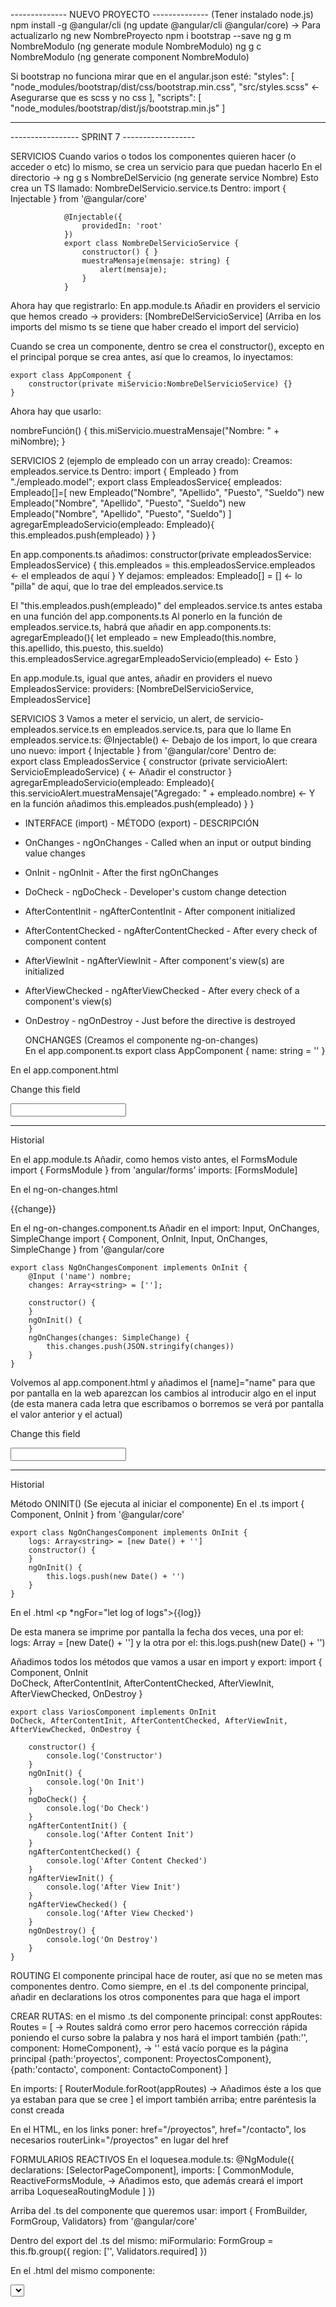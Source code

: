 -------------- NUEVO PROYECTO --------------
(Tener instalado node.js)
npm install -g @angular/cli
(ng update @angular/cli @angular/core) -> Para actualizarlo
ng new NombreProyecto
npm i bootstrap --save
ng g m NombreModulo (ng generate module NombreModulo)
ng g c NombreModulo (ng generate component NombreModulo)

Si bootstrap no funciona mirar que en el angular.json esté:
    "styles": [
        "node_modules/bootstrap/dist/css/bootstrap.min.css",
        "src/styles.scss"                      <- Asegurarse que es scss y no css
        ],
    "scripts": [
        "node_modules/bootstrap/dist/js/bootstrap.min.js"
        ]

---------------------------------------------


----------------- SPRINT 7 ------------------

SERVICIOS
Cuando varios o todos los componentes quieren hacer (o acceder o etc) lo mismo, se crea un servicio para
que puedan hacerlo
En el directorio -> ng g s NombreDelServicio (ng generate service Nombre)
    Esto crea un TS llamado: NombreDelServicio.service.ts
        Dentro: import { Injectable } from '@angular/core'

                @Injectable({
                    providedIn: 'root'
                })
                export class NombreDelServicioService {
                    constructor() { }
                    muestraMensaje(mensaje: string) {
                        alert(mensaje);
                    }
                }
Ahora hay que registrarlo:
En app.module.ts
    Añadir en providers el servicio que hemos creado -> providers: [NombreDelServicioService]
        (Arriba en los imports del mismo ts se tiene que haber creado el import del servicio)

Cuando se crea un componente, dentro se crea el constructor(), excepto en el principal porque se crea antes,
así que lo creamos, lo inyectamos:

    export class AppComponent {
        constructor(private miServicio:NombreDelServicioService) {}        
    }

Ahora hay que usarlo:

nombreFunción() {
    this.miServicio.muestraMensaje("Nombre: " + miNombre);
}

SERVICIOS 2 (ejemplo de empleado con un array creado):
Creamos: empleados.service.ts
Dentro:
    import { Empleado } from "./empleado.model";
    export class EmpleadosService{
    empleados: Empleado[]=[
        new Empleado("Nombre", "Apellido", "Puesto", "Sueldo")
        new Empleado("Nombre", "Apellido", "Puesto", "Sueldo")
        new Empleado("Nombre", "Apellido", "Puesto", "Sueldo")
    ]
    agregarEmpleadoServicio(empleado: Empleado){
        this.empleados.push(empleado)
    }
    }

En app.components.ts añadimos:
    constructor(private empleadosService: EmpleadosService) {
        this.empleados = this.empleadosService.empleados            <- el empleados de aquí
    }
Y dejamos:
    empleados: Empleado[] = []                    <- lo "pilla" de aquí, que lo trae del empleados.service.ts

El "this.empleados.push(empleado)" del empleados.service.ts antes estaba en una función del app.components.ts
Al ponerlo en la función de empleados.service.ts, habrá que añadir en app.components.ts:
    agregarEmpleado(){
        let empleado = new Empleado(this.nombre, this.apellido, this.puesto, this.sueldo)
        this.empleadosService.agregarEmpleadoServicio(empleado)                             <- Esto
    }

En app.module.ts, igual que antes, añadir en providers el nuevo EmpleadosService:
    providers: [NombreDelServicioService, EmpleadosService]

SERVICIOS 3
Vamos a meter el servicio, un alert, de servicio-empleados.service.ts en empleados.service.ts, para que lo llame
En empleados.service.ts:
    @Injectable() <- Debajo de los import, lo que creara uno nuevo: import { Injectable } from '@angular/core'
Dentro de:          
    export class EmpleadosService {
        constructor (private servicioAlert: ServicioEmpleadoService) {          <- Añadir el constructor 
        }
        agregarEmpleadoServicio(empleado: Empleado){
            this.servicioAlert.muestraMensaje("Agregado: " + empleado.nombre)   <- Y en la función añadimos
        this.empleados.push(empleado)
    }
    }

- INTERFACE (import)      - MÉTODO (export)           - DESCRIPCIÓN
- OnChanges               - ngOnChanges               - Called when an input or output binding value changes
- OnInit                  - ngOnInit                  - After the first ngOnChanges
- DoCheck                 - ngDoCheck                 - Developer's custom change detection
- AfterContentInit        - ngAfterContentInit        - After component initialized
- AfterContentChecked     - ngAfterContentChecked     - After every check of component content
- AfterViewInit           - ngAfterViewInit           - After component's view(s) are initialized
- AfterViewChecked        - ngAfterViewChecked        - After every check of a component's view(s)
- OnDestroy               - ngOnDestroy               - Just before the directive is destroyed

  ONCHANGES
(Creamos el componente ng-on-changes)  
En el app.component.ts
export class AppComponent {
    name: string = ''
}

En el app.component.html
<p>Change this field</p>
<input [(ngModel)] = "name" />
<hr /> Historial
<app-ng-on-changes></app-ng-on-changes>

En el app.module.ts
Añadir, como hemos visto antes, el FormsModule
    import { FormsModule } from 'angular/forms'
    imports: [FormsModule]

En el ng-on-changes.html
<p *ngFor="let change of changes">{{change}}</p>

En el ng-on-changes.component.ts
Añadir en el import: Input, OnChanges, SimpleChange
    import { Component, OnInit, Input, OnChanges, SimpleChange } from '@angular/core
    
    export class NgOnChangesComponent implements OnInit {
        @Input ('name') nombre;
        changes: Array<string> = [''];

        constructor() {
        }
        ngOnInit() {
        }
        ngOnChanges(changes: SimpleChange) {
            this.changes.push(JSON.stringify(changes))
        }
    }

Volvemos al app.component.html y añadimos el [name]="name" para que por pantalla en la web aparezcan
los cambios al introducir algo en el input (de esta manera cada letra que escribamos o borremos se verá
por pantalla el valor anterior y el actual)
<p>Change this field</p>
<input [(ngModel)] = "name" />
<hr /> Historial
<app-ng-on-changes [name]="name"></app-ng-on-changes>

Método ONINIT() (Se ejecuta al iniciar el componente)
En el .ts
    import { Component, OnInit } from '@angular/core'
    
    export class NgOnChangesComponent implements OnInit {
        logs: Array<string> = [new Date() + '']
        constructor() {
        }
        ngOnInit() {
            this.logs.push(new Date() + '')
        }
    }

En el .html
    <p *ngFor="let log of logs">{{log}}</p>
De esta manera se imprime por pantalla la fecha dos veces,
una por el: logs: Array<string> = [new Date() + '']
y la otra por el: this.logs.push(new Date() + '')


Añadimos todos los métodos que vamos a usar en import y export:
    import { Component, OnInit                                      
    DoCheck, AfterContentInit, AfterContentChecked, AfterViewInit, AfterViewChecked, OnDestroy }

    export class VariosComponent implements OnInit                                      
    DoCheck, AfterContentInit, AfterContentChecked, AfterViewInit, AfterViewChecked, OnDestroy {
    
        constructor() {
            console.log('Constructor')
        }
        ngOnInit() {
            console.log('On Init')
        }
        ngDoCheck() {
            console.log('Do Check')
        }
        ngAfterContentInit() {
            console.log('After Content Init')
        }
        ngAfterContentChecked() {
            console.log('After Content Checked')
        }
        ngAfterViewInit() {
            console.log('After View Init')
        }
        ngAfterViewChecked() {
            console.log('After View Checked')
        }
        ngOnDestroy() {
            console.log('On Destroy')
        }
    }


ROUTING
El componente principal hace de router, así que no se meten mas componentes dentro.
Como siempre, en el .ts del componente principal, añadir en declarations los otros componentes
para que haga el import

CREAR RUTAS: en el mismo .ts del componente principal:
    const appRoutes: Routes = [     -> Routes saldrá como error pero hacemos corrección rápida
                                    poniendo el curso sobre la palabra y nos hará el import también
    {path:'', component: HomeComponent},                   -> '' está vacío porque es la página principal
    {path:'proyectos', component: ProyectosComponent},
    {path:'contacto', component: ContactoComponent}
    ]    

En imports: [
    RouterModule.forRoot(appRoutes)      -> Añadimos éste a los que ya estaban para que se cree 
]                                           el import también arriba; entre paréntesis la const creada

En el HTML, en los links poner: href="/proyectos", href="/contacto", los necesarios
    routerLink="/proyectos" en lugar del href

FORMULARIOS REACTIVOS
En el loquesea.module.ts:
    @NgModule({
        declarations: [SelectorPageComponent],
        imports: [
            CommonModule,
            ReactiveFormsModule,        -> Añadimos esto, que además creará el import arriba
            LoqueseaRoutingModule
        ]
    })

Arriba del .ts del componente que queremos usar:
import { FromBuilder, FormGroup, Validators} from '@angular/core'

Dentro del export del .ts del mismo:
    miFormulario: FormGroup = this.fb.group({
        region: ['', Validators.required]
        })

En el .html del mismo componente:
<form [FormGroup]="miFormulario">
<select class="form-control" formControlName="region">


VIEWCHILD (ViewChild) - (ViewChildren es para cuando es un array, hay más elementos)
Alias: dentro del tag del html pones #loQueQuieras <img #loQueQuieras class="img" [src]="data.url">
En el import del .ts añadir ViewChild
En el export del .ts:
    @ViewChild('txtTagInput') image: ElementRef
    public tagInput!: ElementRef<HTMLInputElement>
    
    function() {
        const txtTagInput = this.image.nativeElement
        this.renderer2.setStyle(txtTagInput, style: 'color', value: 'red')
    }

- setStyle va acompañado de ese formato, hay más opciones como setStyle para diferentes cosas
- "renderer2" es el elemento a cambiar, lo renderizado, el txtTagInput (lo inyectamos, viene del angular/core)
        constructor(private renderer2: Renderer2) { }




---------------------------------------------------------------------------------------------------

SPRINT 6
--------- SUBIR A GIT ---------
->  git add . (agrega todos los archivos de la carpeta)
->  git commit -m "Agregamos el index.html" (agrega mensaje y "hace la foto"/guarda)
->  git push

En el TERMINAL de Visual Studio Code, estando en la carpeta correspondiente:
git init (sólo una vez por carpeta)
git status -s (ver el estado de los archivos)
git add index.html (añade el archivo a git)

Hacer cada vez que se quiera guardar todo:
git add .
cada commit guarda todo, hace la foto; con el texto añadido sabes por dónde vas

para cargar un anterior:
git log --oneline (para ver la lista de guardados)
git reset --hard 01e7136 (el número de guardado)

creas el repository en github
copiamos el: git remote add origin http://...... y lo copiamos en la terminal, dentro de la carpeta
hacemos lo mismo con: git push -u origin master (en el terminal puede pedirnos nombre y contraseña de github)

-----CREAR PROYECTO ANGULAR-----
npm install -g @angular/cli
ng new my-first-project
    (en SCSS mejor que CSS pero también es bien)
(ls para ver si estamos en el directorio correcto)
npm i bootstrap
    angular.json ->  "styles":["./node_modules/bootstrap/scss/bootstrap.scss"] (SCSS)
                              ["./node_modules/bootstrap/dist/css/bootstrap.min.css"] (CSS)
                 -> "scripts":["./node_modules/bootstrap/dist/js/bootstrap.bundle.min.js"] (SCSS y CSS)
app.module.ts -> imports:[FormsModule] (Si se quieren usar formularios)
ng serve -o


-----APUNTES ANGULAR-----
Instalar angular:
npm install -g @angular/cli
con el comando ng --help se muestran todos los comandos disponibles

Crear proyecto: ng new my-first-project
Levantar proyecto: ng serve
En el explorador: localhost:4200 (ng serve --port-4000 cambia el localhost)

app angular (main) es lo principal a cargar
app.module.ts es el módulo raíz
componente principal es la que tiene el selector, plantilla, css

Manteniendo ctrl encima de un elemento veremos dónde está y clicando abriremos el archivo
    Ej: en main.ts le damos en AppModule y abriremos el app.module.ts y ahí a AppComponent
Ahí podemos ver el @Component donde veremos el selector, plantilla y estilos

ng serve -o para abrir la aplicación en el navegador

si en el archivo app.components.ts le decimos a exportar que saludos = "Hola", cuando en el
HTML pongamos {{saludos}} en la web saldra el Hola

ng generate component nombre_carpeta/nombre_componente (si no pones la carpeta para que la cree lo creará en la carpeta app que viene por defecto, así crea la carpeta dentro de la misma, app)

en el .ts del componente creado, si copias el selector y lo pegas en el html de la app, aparecerá en la web lo que haya en el html del compnente creado
    Ej: first-component.component.ts -> selector: 'app-first-component', -> copio el app-first-component y lo pego en el app.component.html como una etiqueta: <app-first-component></app-first-component> -> saldrá lo que haya en el first-component.component.html

Puede haber componentes dentro de componentes

En app.module.ts -> @NgModule -> declarations: añadir NuevoComponente (que es la clase que exportamos en el .ts del nuevo componente que hemos creado (export class NuevoComponent {}))

Crear componente nuevo automático en terminal: ng generate component nombre -> ng g c nombre

ng g c nombre -s -t  ->  hace que cree el archivo siendo inline y que no cree los demás archivos
(en selector, templateUrl y styleUrls en lugar de poner las rutas, se pone directamente lo que queremos que salga, o sea, lo que poníamos en esos otros archivos que no se han creado)
    Ej: templateUrl: './antiguo.component.html',  ->  template: '<p>Hola!</p>' (sin el Url en templateUrl)


PARENT - CHILD (Component Interaction)

Parent Component -> @Input() -> Child Component
Child Component -> @Output() -> Parent Component

Ej:     - En app.component.ts
    export class AppComponent {
        public name = "Dani"                                   Dani es el nombre que saldrá en el HTML
                                                               al poner el tag:
                                                               <app-test [parentData]="name"></app-test>
        <button (click)="fireEvent()">Send Event</button>      Crea el botón en el HTML en el mismo tag                     
    }                                                          
                                                        
        - En test.component.ts
    import { Component, OnInit, Input, Output, EventEmitter } from '@angular/core'
                -> Aquí añadir los que usemos abajo    

    @Component({
        selector: 'app-test',
        template: `<h2>{{"Hello" + parentData}}</h2>`    ->    `<h2>{{"Hello" + name}}</h2>`
        styles: []
    })
    export class TestComponent implements OnInit {
        @Input() public parentData                       ->    @Input('parentData') public name
        @Output() public childEvent = new EventEmitter() ->

        constructor() { }
        ngOnInit() { }

        fireEvent() {
            this.childEvent.emit('Hola')                 ->    Al darle al botón pondrá Hola
        }
    }

    En el HTML añadimos: <app-test (ChildEvent)="message=$event" [parentData]="name"></app-test>
    En el HTML podemos poner: <h1>{{message}}</h1> y pondrá 'Hola' al darle al botón fireEvent()

Cambiar de Sintaxis estricta a no estricta (Puede solucionar errores que da VSC):
    En el tsconfig.json -> añadir en "compilerOptions":{
        "strictPropertyInitialization": false
    }

STRING INTERPOLATION:
    En app.component.ts
        export class AppComponent {
            nombre = 'Dani'
        }
    en app.component.html
        <h1>{{nombre}}</h1>
De otra manera:
    En app.component.ts
        export class AppComponent {
            nombre = 'Dani'
            getNombre(){
                return this.nombre
            }
        }
    en app.component.html
        <h1>{{getNombre()}}</h1>

Lo de abajo "convertirlo a"             --->             "usar" PROPERTY BINDING
                                                         (que es usar los corchetes en la propiedad):  
    @Component({
        selector: 'app-root'
        template: `
        <img src = '{{imageUrl}}'/>                      <img [src] = "imageUrl"/> 
        `
        styles: ['']
    })
    export class AppComponent {
        imageUrl = "url.com/imgrandom"
    }

Otro ejemplo (button disable):
    @Component({
        selector: 'app-root'
        template: `
        <button [disable] = "buttonStatus">Dale al botón</button>
        `
        styles: ['']
    })
    export class AppComponent {
        buttonStatus = true                                Con TRUE el botón estará disable porque lo pone arriba
    }                                                      Si se cambia a FALSE, el botón no estará disable, se podrá usar

CLASS BINDING
 @Component({
        selector: 'app-root'
        template: `
        <button [class.activa] = "isActive">Dale al botón</button>
        `
        styles: ['
        .activa{
            background: black                               Le damos el style que queremos para el .activa
        }
        ']
    })
    export class AppComponent {
        isActive = true                                     Igual que antes, true o false hace que el style class.activa
    }                                                       esté activada o no y se muestre/funcione en el HTML

STYLE BINDING
@Component({
        selector: 'app-root'
        template: `
        <button [style.backgroundColor] = "isActive ? 'green' : 'white'">Dale al botón</button>
        `
        styles: ['']
    })
    export class AppComponent {
        isActive = true                                     True o false hace que el style.backgroundColor cambie de
    }                                                       color según el estado de isActive (true=green; false=white)

Todos los parámetros que se pueden usar en STYLE: https://www.w3schools.com/jsref/dom_obj_style.asp

EVENT BINDING
@Component({
        selector: 'app-root'
        template: `
        <button (click) = "save($event)">Guardar</button>         Click es el EVENTO (como podría ser moseover) y save() es la
        `                                                         función que ejecuta - Se puede hacer en el HTML también
        styles: ['']
    })
    export class AppComponent {
        save($event) {                                             Podemos sustituir $event por otra palabra que cogerá igualmente
                                                                   el $event del botón (por ejemplo: e)
            console.log($event)                                    Con esto vemos en la consola qué pasa cuando clickamos
        }
    }

EVENT FILTERING
@Component({
        selector: 'app-root'
        template: `
        <input type="text" (keyup.enter) = "onKeyUp()"/>          keyup es el evento; .enter es el filtro 
        `                                                                             (cuando se pulse enter)
        styles: ['']
    })
    export class AppComponent {
        onKeyUp() {
            console.log("Enter ha sido presionado")               Al pulsar enter vemos por consola el texto
        }
    }

TEMPLATE VARIABLE
@Component({
        selector: 'app-root'
        template: `
        <input type="text" (keyup.enter) = "onKeyUp(nombre.value)" #nombre/>     Se crea la variable #nombre y    
        `                                                                        se introduce en el onKeyUp
        styles: ['']
    })
    export class AppComponent {
        onKeyUp(usuario) {                                usuario es la palabra que usamos pero coge el nombre.value del input
            console.log(usuario)                          Al darle enter, aparece el nombre en la conosola
        }
    }

TWO WAY BINDING: ngModel
- En el TS:
@Component({
        selector: 'app-root'
        templateUrl: "./app.component.html"                                    
        styles: ['']
    })
    export class AppComponent {
        persona = {
            nombre = 'Dani',
            edad = 35
        }
    }

- En el app.module.ts
import { FormsModule } from 'angular/forms'                     Lo importamos
@ngModule({
    imports: [
        FormsModule                                             Le decimos que vamos a usarlo
    ]
})

- En el HTML:
<input type="text" [(ngModel)] = "persona.nombre">              Con ello, al cambiar el nombre en el interior del input,
<p>{{persona.nombre}}</p>                                       también cambia el que aparece en el <p>;
                                                                y el del array de objetos donde está registrado

DIRECTIVAS
Elementos que se aplican a etiquetas HTML que añaden funcionalidades
Modifica el DOM y la apariencia
Tipos:
- Componente:
    - Angular
        - @Component
        - @Module
    - Personalizadas (Custom)
- Atributo:
    - ngClass
    - ngStyle
    - ngModel
- Estructura:
    - ngIf
    - ngFor
    - ngSwitch
    - ngPlural
    - ngTemplate
    - ngComponentOutlet

NGIF
html:
<input type="text" name="nombre">
<input type="submit" value="Registrar" (click)="registrarUsuario()">   Value es el nombre que aparece el el botón
<p *ngIf="registrado; else sinRegistrar">{{Mensaje}}</p>               ngIf = Si "registrado" es true, muestra el mensaje
<ng-template #sinRegistrar>                                            Si es false, hace el else aquí
<p>Nadie registrado</p>
</ng-template>

export class AppComponent {
    mensaje = ""
    registrado = false

    registrar() {                                                       Al darle al botón registrar() cambia los dos parámetros
        this.registrado = true
        this.mensaje = "Usuario registrado"
    }
}

NGFOR
<ul>
<li *ngFor="let entrada of entradas">{{entrada.titulo}}</li>      Recorre el array 'entradas' y coge cada elemento (lo guarda como 'entrada')
</ul>                                                             Muestra por pantalla el .titulo de cada elemento ('entrada')

<ul>
<li *ngFor="let entrada of entradas; let i = index">              El valor i para añadirlo a cada entrada en cada pasada
{{entrada.titulo}} - Entrada {{i+1}}</li>                         "- Entrada" es texto en el html y le sigue el valor de i + 1
</ul>                                                                   Quedaría: "Número 1 - Entrada 1"
                                                                                  "Número 2 - Entrada 2"
export class AppComponent {
    entradas: Object[]

    constructor() {
        this.entradas = [
            titulo:"Número 1"
            titulo:"Número 2"
            titulo:"Número 3"
        ]
    }
}

En la práctica llamada 'practica' hacemos:
Creamos: empleados.model.ts y hacemos el constructor con sus parámetros
export class Empleado {
    
    constructor(nombre: string){                    El primer "nombre" se refiere al de abajo
        this.nombre=nombre                             y el segundo al de arriba, el constructor
    }
    
    nombre: string = ""
}

Añadir en el app.component.ts: import { Empleado } from './empleado.model';
    También se puede hacer dándole a la bombilla que aparece al hacer click derecho en el error al escribir:
        empleados:Empleado[] ya que Empleado saldrá subrayado al no estar el constructor importado en el .ts actual

---------------------------------------------------------------------------------------------------------------
INTERFACE

interface Cliente {
  nombre: String;
  cif: String;
  direccion: String;
  creado: Date;
}

let cliente: Cliente;

let cliente1 = new Cliente();
cliente.nombre = 'EscuelaIT S.L.";
cliente.cif = 'B123';
cliente.direccion = 'C/ Del Desarrollo Web .com';
cliente.creado = new Date(Date.now());

---------------------------------------------------------------------------------------------------------------

Bootstrap 5
 GUTTER = Padding entre columnas
 Container, container-fluid, cols, rows... Tienen un padding automático, así que con g-0 lo dejamos en 0

En el buscador del VSC escribir: reload window para que actualice referencias y así algo que sale como error
que quizás no lo es lo ponga como que está bien

